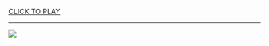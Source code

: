 
<a href="https://premium76.site?title=free_games_unblocked_76&ref=13M">CLICK TO PLAY</a></h3>
<hr>

<a href="https://premium76.site?title=free_games_unblocked_76&ref=13M"><img src="https://clearcache.store/games.png"></a>


